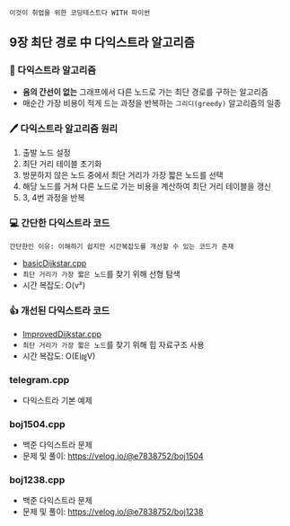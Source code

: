 `이것이 취업을 위한 코딩테스트다 WITH 파이썬`

## 9장 최단 경로 中 다익스트라 알고리즘

### 📝 다익스트라 알고리즘
- **음의 간선이 없는** 그래프에서 다른 노드로 가는 최단 경로를 구하는 알고리즘
- 매순간 가장 비용이 적게 드는 과정을 반복하는 `그리디(greedy)` 알고리즘의 일종

### 🖊️ 다익스트라 알고리즘 원리
1. 출발 노드 설정
2. 최단 거리 테이블 초기화
3. 방문하지 않은 노드 중에서 최단 거리가 가장 짧은 노드를 선택
4. 해당 노드를 거쳐 다른 노드로 가는 비용을 계산하여 최단 거리 테이블을 갱신
5. 3, 4번 과정을 반복

### 💻 간단한 다익스트라 코드 
`간단한인 이유: 이해하기 쉽지만 시간복잡도를 개선할 수 있는 코드가 존재`

- [basicDijkstar.cpp](https://github.com/YeoEunSeong/problem-solving/blob/master/Dijkstra/basicDijkstra.cpp)
- `최단 거리가 가장 짧은 노드`를 찾기 위해 선형 탐색
- 시간 복잡도: O(v²)

### 👍 개선된 다익스트라 코드
- [ImprovedDijkstar.cpp](https://github.com/YeoEunSeong/problem-solving/blob/master/Dijkstra/improvedDijkstra.cpp)
- `최단 거리가 가장 짧은 노드`를 찾기 위해 힙 자료구조 사용
- 시간 복잡도: O(E㏒V)

### telegram.cpp
- 다익스트라 기본 예제

### boj1504.cpp
- 백준 다익스트라 문제
- 문제 및 풀이: https://velog.io/@e7838752/boj1504

### boj1238.cpp
- 백준 다익스트라 문제
- 문제 및 풀이: https://velog.io/@e7838752/boj1238